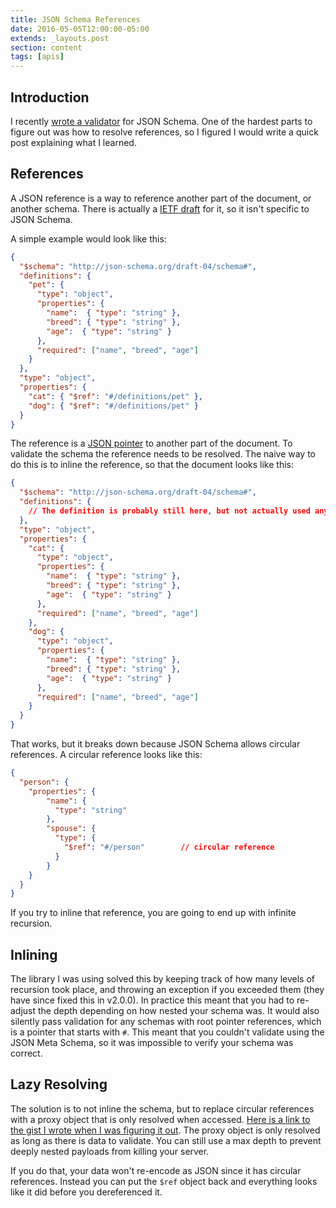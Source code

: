 ```yaml
---
title: JSON Schema References
date: 2016-05-05T12:00:00-05:00
extends: _layouts.post
section: content
tags: [apis]
---
```


## Introduction

I recently [wrote a validator](http://json-guard.thephpleague.com/) for JSON Schema.  One of the hardest parts to figure out was how to resolve references, so I figured  I would write a quick post explaining what I learned.

## References

A JSON reference is a way to reference another part of the document, or another schema.  There is actually a [IETF draft](https://tools.ietf.org/html/draft-pbryan-zyp-json-ref-03) for it, so it isn't specific to JSON Schema.

A simple example would look like this:

```json
{
  "$schema": "http://json-schema.org/draft-04/schema#",
  "definitions": {
    "pet": {
      "type": "object",
      "properties": {
        "name":  { "type": "string" },
        "breed": { "type": "string" },
        "age":  { "type": "string" }
      },
      "required": ["name", "breed", "age"]
    }
  },
  "type": "object",
  "properties": {
    "cat": { "$ref": "#/definitions/pet" },
    "dog": { "$ref": "#/definitions/pet" }
  }
}
```

The reference is a [JSON pointer](https://tools.ietf.org/html/rfc6901) to another part of the document.  To validate the schema the reference needs to be resolved.  The naive way to do this is to inline the reference, so that the document looks like this:

```json
{
  "$schema": "http://json-schema.org/draft-04/schema#",
  "definitions": {
    // The definition is probably still here, but not actually used anymore.
  },
  "type": "object",
  "properties": {
    "cat": {
      "type": "object",
      "properties": {
        "name":  { "type": "string" },
        "breed": { "type": "string" },
        "age":  { "type": "string" }
      },
      "required": ["name", "breed", "age"]
    },
    "dog": {
      "type": "object",
      "properties": {
        "name":  { "type": "string" },
        "breed": { "type": "string" },
        "age":  { "type": "string" }
      },
      "required": ["name", "breed", "age"]
    }
  }
}
```

That works, but it breaks down because JSON Schema allows circular references.  A circular reference looks like this:

```json
{
  "person": {
    "properties": {
        "name": {
          "type": "string"
        },
        "spouse": {
          "type": {
            "$ref": "#/person"        // circular reference
          }
        }
    }
  }
}
```

If you try to inline that reference, you are going to end up with infinite recursion.

## Inlining

The library I was using solved this by keeping track of how many levels of recursion took place, and throwing an exception if you exceeded them (they have since fixed this in v2.0.0).  In practice this meant that you had to re-adjust the depth depending on how nested your schema was.  It would also silently pass validation for any schemas with root pointer references, which is a pointer that starts with `#`.  This meant that you couldn't validate using the JSON Meta Schema, so it was impossible to verify your schema was correct.

## Lazy Resolving

The solution is to not inline the schema, but to replace circular references with a proxy object that is only resolved when accessed.  [Here is a link to the gist I wrote when I was figuring it out](https://3v4l.org/MA7ND).  The proxy object is only resolved as long as there is data to validate.  You can still use a max depth to prevent deeply nested payloads from killing your server.

If you do that, your data won't re-encode as JSON since it has circular references.  Instead you can put the `$ref` object back and everything looks like it did before you dereferenced it.
